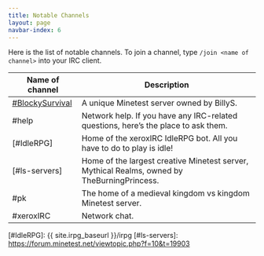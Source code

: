 ```yaml
---
title: Notable Channels
layout: page
navbar-index: 6
---
```


Here is the list of notable channels.
To join a channel, type `/join <name of channel>` into your IRC client.




| Name of channel   | Description                                                                                 |
|-------------------|---------------------------------------------------------------------------------------------|
| [#BlockySurvival] | A unique Minetest server owned by BillyS.                                                   |
| #help             | Network help. If you have any IRC-related questions, here’s the place to ask them.          |
| [#IdleRPG]        | Home of the xeroxIRC IdleRPG bot. All you have to do to play is idle!                       |
| [#ls-servers]     | Home of the largest creative Minetest server, Mythical Realms, owned by TheBurningPrincess. |
| #pk               | The home of a medieval kingdom vs kingdom Minetest server.                                  |
| #xeroxIRC         | Network chat.                                                                               |

[#BlockySurvival]:      https://mt.packets4hire.com
[#IdleRPG]:             {{ site.irpg_baseurl }}/irpg
[#ls-servers]:          https://forum.minetest.net/viewtopic.php?f=10&t=19903
